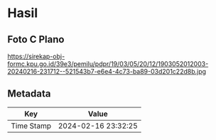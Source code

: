 # Hasil

## Foto C Plano

https://sirekap-obj-formc.kpu.go.id/39e3/pemilu/pdpr/19/03/05/20/12/1903052012003-20240216-231712--521543b7-e6e4-4c73-ba89-03d201c22d8b.jpg


## Metadata

| Key        | Value               |
| ---------- | ------------------- |
| Time Stamp | 2024-02-16 23:32:25 |




